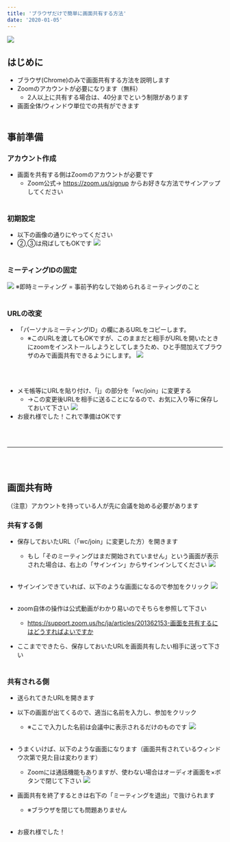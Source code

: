 ```yaml
---
title: 'ブラウザだけで簡単に画面共有する方法'
date: '2020-01-05'
---
```


![](https://i.imgur.com/PNdYbkc.png)

## はじめに
- ブラウザ(Chrome)のみで画面共有する方法を説明します
- Zoomのアカウントが必要になります（無料）
    - 2人以上に共有する場合は、40分までという制限があります
- 画面全体/ウィンドウ単位での共有ができます
<br><br>


## 事前準備
### アカウント作成
- 画面を共有する側はZoomのアカウントが必要です
    - Zoom公式→ https://zoom.us/signup 
からお好きな方法でサインアップしてください
<br><br>


### 初期設定
- 以下の画像の通りにやってください
- ②,③は飛ばしてもOKです
![](https://i.imgur.com/vlATTpi.png)
<br><br>


### ミーティングIDの固定
![](https://i.imgur.com/pw4BtJz.png)
※即時ミーティング = 事前予約なしで始められるミーティングのこと
<br><br>


### URLの改変
- 「パーソナルミーティングID」の欄にあるURLをコピーします。
    - ※このURLを渡してもOKですが、このままだと相手がURLを開いたときにzoomをインストールしようとしてしまうため、ひと手間加えてブラウザのみで画面共有できるようにします。
![](https://i.imgur.com/e4XPwYH.png)

<br><br>

- メモ帳等にURLを貼り付け、「j」の部分を「wc/join」に変更する
    - →この変更後URLを相手に送ることになるので、お気に入り等に保存しておいて下さい
![](https://i.imgur.com/y0fA8JU.png)
- お疲れ様でした！これで準備はOKです

<br><br>

--- 
<br><br>

## 画面共有時
（注意）アカウントを持っている人が先に会議を始める必要があります

### 共有する側
- 保存しておいたURL（「wc/join」に変更した方）を開きます
    - もし「そのミーティングはまだ開始されていません」という画面が表示された場合は、右上の「サインイン」からサインインしてください
![](https://i.imgur.com/ZekbcAc.png)
<br><br>


- サインインできていれば、以下のような画面になるので参加をクリック
![](https://i.imgur.com/0RStPTJ.png)
<br><br>

- zoom自体の操作は公式動画がわかり易いのでそちらを参照して下さい
    - https://support.zoom.us/hc/ja/articles/201362153-画面を共有するにはどうすればよいですか

- ここまでできたら、保存しておいたURLを画面共有したい相手に送って下さい
<br><br>


### 共有される側
- 送られてきたURLを開きます
- 以下の画面が出てくるので、適当に名前を入力し、参加をクリック
    - ※ここで入力した名前は会議中に表示されるだけのものです
![](https://i.imgur.com/ZHn629r.png)
<br><br>


- うまくいけば、以下のような画面になります（画面共有されているウィンドウ次第で見た目は変わります）
    - Zoomには通話機能もありますが、使わない場合はオーディオ画面を×ボタンで閉じて下さい
![](https://i.imgur.com/ALsNgYl.png)

- 画面共有を終了するときは右下の「ミーティングを退出」で抜けられます
    - ※ブラウザを閉じても問題ありません
<br><br>


- お疲れ様でした！

